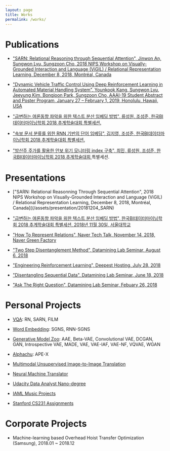```yaml
---
layout: page
title: Works
permalink: /works/
---
```


# Publications

- ["SARN: Relational Reasoning through Sequential Attention", Jinwon An, Sungwon Lyu, Sungzoon Cho, 2018 NIPS Workshop on Visually-Grounded Interaction and Language (ViGIL) / Relational Representation Learning, December 8, 2018, Montréal, Canada]()

- ["Dynamic Vehicle Traffic Control Using Deep Reinforcement Learning in Automated Material Handling System", Younkook Kang, Sungwon Lyu, Jeeyung Kim, Bongjoon Park, Sungzoon Cho, AAAI-19 Student Abstract and Poster Program, January 27 – February 1, 2019, Honolulu, Hawaii, USA]()

- ["급변하는 여론동향 파악을 위한 텍스트 분산 임베딩 방법", 류성원, 조성준, 한국BI데이터마이닝학회 2018 추계학술대회 특별세션.]()

- ["속보 문서 분류를 위한 RNN 기반의 단어 임베딩", 김지영, 조성준, 한국BI데이터마이닝학회 2018 추계학술대회 특별세션.]()

- ["방산주 주가를 활용한 안보 위기 모니터링 index 구축", 최민, 류성원, 조성준, 한국BI데이터마이닝학회 2018 추계학술대회 ]()특별세션.

# Presentations

- ["SARN: Relational Reasonning Through Sequential Attention", 2018 NIPS Workshop on Visually-Grounded Interaction and Language (ViGIL) / Relational Representation Learning, December 8, 2018, Montréal, Canada]((/assets/presentation/20181204_SARN)

- ["급변하는 여론동향 파악을 위한 텍스트 분산 임베딩 방법", 한국BI데이터마이닝학회 2018 추계학술대회 특별세션, 2018년 11월 30일, 서울대학교](/assets/presentation/20181130_DistributedStreamingTextEmbeddingMethod)

- ["How To Represent Relations", Naver Tech Talk, November 14, 2018, Naver Green Factory](/assets/presentation/20181114_HowToRepresentRelations_SungwonLyu)

- ["Two Step Disentanglement Method", Datamining Lab Seminar, August 6, 2018](/assets/presentation/20180806_TwoStepDisentanglementMethod_SungwonLyu)

- ["Engineering Reinforcement Learning", Deepest Hosting, July 28, 2018](/assets/presentation/20180728_EngineeringReinforcementLearning_SungwonLyu)

- ["Disentangling Sequential Data", Datamining Lab Seminar, June 18, 2018](/assets/presentation/20180618_DisentanglingSequentialData_SungwonLyu)

- ["Ask The Right Question", Datamining Lab Seminar, Febuary 26, 2018](/assets/presentation/20180226_AskTheRIghtQuestion_SungwonLyu)

# Personal Projects

- [VQA](https://github.com/Lyusungwon/relational_network_pytorch): RN, SARN, FILM

- [Word Embedding](https://github.com/jeeyung/word_embedding): SGNS, RNN-SGNS

- [Generative Model Zoo](https://github.com/Lyusungwon/generative_models_pytorch): AAE, Beta-VAE, Convolutional VAE, DCGAN, GAN, Introspective VAE, MADE, VAE, VAE-IAF, VAE-NF, VQVAE, WGAN

- [Alphachu](https://github.com/Lyusungwon/apex_dqn_pytorch): APE-X

- [Multimodal Unsupervised Image-to-Image Translation](https://github.com/Lyusungwon/munit_pytorch)

- [Neural Machine Translator](https://github.com/Lyusungwon/nmt)

- [Udacity Data Analyst Nano-degree](https://github.com/Lyusungwon/Udacity_Data_Analyst)

- [IAML Music Projects](https://github.com/Lyusungwon/IAML_music_projects)

- [Stanford CS231 Assignments](https://github.com/Lyusungwon/cs231n)

# Corporate Projects

- Machine-learning based Overhead Hoist Transfer Optimization (Samsung), 2018.01 ~ 2018.12
